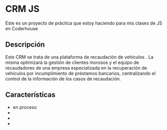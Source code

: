 # CRM JS

Este es un proyecto de práctica que estoy haciendo para mis clases de JS en Coderhouse

## Descripción

Este CRM se trata de una plataforma de recaudación de vehículos . La misma optimizará la gestión de clientes morosos y el equipo de recaudadores de una empresa especializada en la recuperación de vehículos por incumplimiento de préstamos bancarios, centralizando el control de la información de los casos de recaudación.

## Características

- en proceso
- 
- 
- 